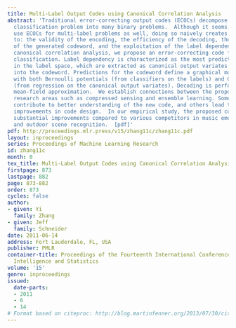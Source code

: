 ```yaml
---
title: Multi-Label Output Codes using Canonical Correlation Analysis
abstract: 'Traditional error-correcting output codes (ECOCs) decompose a multi-class
  classification problem into many binary problems.  Although it seems natural to
  use ECOCs for multi-label problems as well, doing so naively creates issues related
  to: the validity of the encoding, the efficiency of the decoding, the predictability
  of the generated codeword, and the exploitation of the label dependency.  Using
  canonical correlation analysis, we propose an error-correcting code for multi-label
  classification. Label dependency is characterized as the most predictable directions
  in the label space, which are extracted as canonical output variates and encoded
  into the codeword. Predictions for the codeword define a graphical model of labels
  with both Bernoulli potentials (from classifiers on the labels) and Gaussian potentials
  (from regression on the canonical output variates). Decoding is performed by efficient
  mean-field approximation.  We establish connections between the proposed code and
  research areas such as compressed sensing and ensemble learning. Some of these connections
  contribute to better understanding of the new code, and others lead to practical
  improvements in code design.  In our empirical study, the proposed code leads to
  substantial improvements compared to various competitors in music emotion classification
  and outdoor scene recognition.  [pdf]'
pdf: http://proceedings.mlr.press/v15/zhang11c/zhang11c.pdf
layout: inproceedings
series: Proceedings of Machine Learning Research
id: zhang11c
month: 0
tex_title: Multi-Label Output Codes using Canonical Correlation Analysis
firstpage: 873
lastpage: 882
page: 873-882
order: 873
cycles: false
author:
- given: Yi
  family: Zhang
- given: Jeff
  family: Schneider
date: 2011-06-14
address: Fort Lauderdale, FL, USA
publisher: PMLR
container-title: Proceedings of the Fourteenth International Conference on Artificial
  Intelligence and Statistics
volume: '15'
genre: inproceedings
issued:
  date-parts:
  - 2011
  - 6
  - 14
# Format based on citeproc: http://blog.martinfenner.org/2013/07/30/citeproc-yaml-for-bibliographies/
---
```

